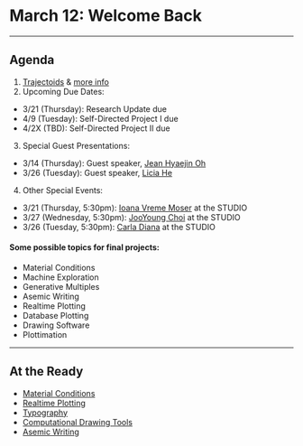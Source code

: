 # March 12: Welcome Back

---

## Agenda

1. [Trajectoids](https://www.youtube.com/watch?v=2lW9HznqsVY) & [more info](https://www.youtube.com/watch?v=VbuXOC0Fy1c)
2. Upcoming Due Dates: 
  * 3/21 (Thursday): Research Update due
  * 4/9 (Tuesday): Self-Directed Project I due
  * 4/2X (TBD): Self-Directed Project II due
3. Special Guest Presentations:
  * 3/14 (Thursday): Guest speaker, [Jean Hyaejin Oh](https://www.cs.cmu.edu/~./jeanoh/)
  * 3/26 (Tuesday): Guest speaker, [Licia He](https://www.instagram.com/blahblahpaperblah/)
4. Other Special Events:
  * 3/21 (Thursday, 5:30pm): [Ioana Vreme Moser](https://studioforcreativeinquiry.org/events/pirouette-machines-fluid-components-artist-talk-by-ioana-vreme-moser) at the STUDIO
  * 3/27 (Wednesday, 5:30pm): [JooYoung Choi](https://studioforcreativeinquiry.org/events/jooyoung-choi) at the STUDIO
  * 3/26 (Tuesday, 5:30pm): [Carla Diana](https://studioforcreativeinquiry.org/events/carla-diana) at the STUDIO


#### Some possible topics for final projects: 

* Material Conditions
* Machine Exploration
* Generative Multiples
* Asemic Writing
* Realtime Plotting
* Database Plotting
* Drawing Software
* Plottimation

---

## At the Ready

* [Material Conditions](../../topics/material_conditions/README.md)
* [Realtime Plotting](../../topics/realtime_plotting/README.md)
* [Typography](../../topics/type/README.md)
* [Computational Drawing Tools](https://courses.ideate.cmu.edu/60-428/f2021/daily-notes/10-25-new-beginning/computational-drawing-tools/)
* [Asemic Writing](https://courses.ideate.cmu.edu/60-428/f2021/daily-notes/11-01-work/asemic-writing/)

